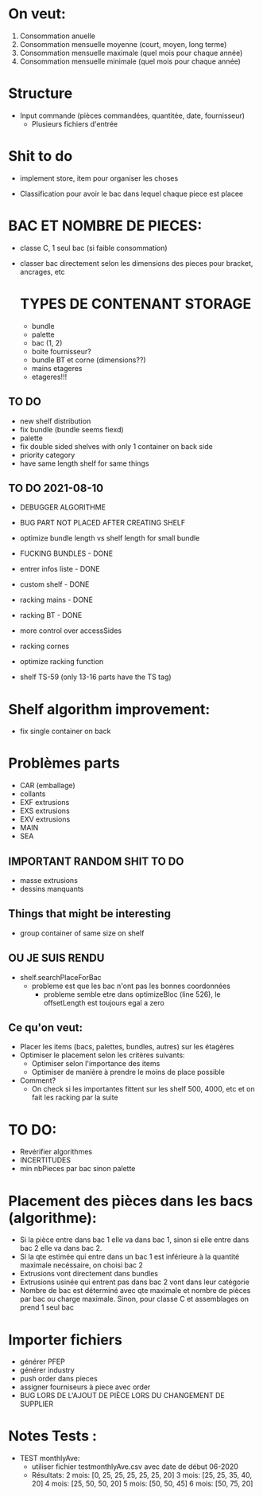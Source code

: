 # On veut:
1. Consommation anuelle
2. Consommation mensuelle moyenne (court, moyen, long terme)
3. Consommation mensuelle maximale (quel mois pour chaque année)
4. Consommation mensuelle minimale (quel mois pour chaque année)

# Structure
- Input commande (pièces commandées, quantitée, date, fournisseur)
    - Plusieurs fichiers d'entrée
    

# Shit to do
- implement store, item pour organiser les choses


- Classification pour avoir le bac dans lequel chaque piece est placee

# BAC ET NOMBRE DE PIECES:
 - classe C, 1 seul bac (si faible consommation)
 - classer bac directement selon les dimensions des pieces pour bracket, ancrages, etc


    # TYPES DE CONTENANT STORAGE
    - bundle
    - palette
    - bac (1, 2)
    - boite fournisseur?
    - bundle BT et corne (dimensions??)
    - mains etageres
    - etageres!!!

## TO DO
- new shelf distribution
- fix bundle (bundle seems fiexd)
- palette
- fix double sided shelves with only 1 container on back side 
- priority category
- have same length shelf for same things



## TO DO 2021-08-10
- DEBUGGER ALGORITHME
- BUG PART NOT PLACED AFTER CREATING SHELF
- optimize bundle length vs shelf length for small bundle
- FUCKING BUNDLES - DONE
- entrer infos liste - DONE
- custom shelf - DONE
- racking mains - DONE
- racking BT - DONE
- more control over accessSides
- racking cornes
- optimize racking function


- shelf TS-59 (only 13-16 parts have the TS tag)





# Shelf algorithm improvement:
- fix single container on back

# Problèmes parts
- CAR (emballage)
- collants
- EXF extrusions
- EXS extrusions
- EXV extrusions
- MAIN
- SEA

## IMPORTANT RANDOM SHIT TO DO
- masse extrusions
- dessins manquants

## Things that might be interesting
- group container of same size on shelf




## OU JE SUIS RENDU
- shelf.searchPlaceForBac
    - probleme est que les bac n'ont pas les bonnes coordonnées
        - probleme semble etre dans optimizeBloc (line 526), le offsetLength est toujours egal a zero








## Ce qu'on veut:
- Placer les items (bacs, palettes, bundles, autres) sur les étagères
- Optimiser le placement selon les critères suivants:
    - Optimiser selon l'importance des items
    - Optimiser de manière à prendre le moins de place possible
- Comment?
    - On check si les importantes fittent sur les shelf 500, 4000, etc et on fait les racking par la suite

# TO DO:
- Revérifier algorithmes
- INCERTITUDES
- min nbPieces par bac sinon palette


# Placement des pièces dans les bacs (algorithme):
- Si la pièce entre dans bac 1 elle va dans bac 1, sinon si elle entre dans bac 2 elle va dans bac 2.
- Si la qte estimée qui entre dans un bac 1 est inférieure à la quantité maximale necéssaire, on choisi bac 2
- Extrusions vont directement dans bundles
- Extrusions usinée qui entrent pas dans bac 2 vont dans leur catégorie
- Nombre de bac est déterminé avec qte maximale et nombre de pièces par bac ou charge maximale. Sinon, pour classe C et assemblages on prend 1 seul bac



# Importer fichiers
- générer PFEP
- générer industry
- push order dans pieces
- assigner fourniseurs à piece avec order
- BUG LORS DE L'AJOUT DE PIÈCE LORS DU CHANGEMENT DE SUPPLIER

# Notes Tests :
- TEST monthlyAve:
    - utiliser fichier testmonthlyAve.csv avec date de début 06-2020
    - Résultats:
        2 mois: [0, 25, 25, 25, 25, 25, 20]
        3 mois: [25, 25, 35, 40, 20]
        4 mois: [25, 50, 50, 20]
        5 mois: [50, 50, 45]
        6 mois: [50, 75, 20]
